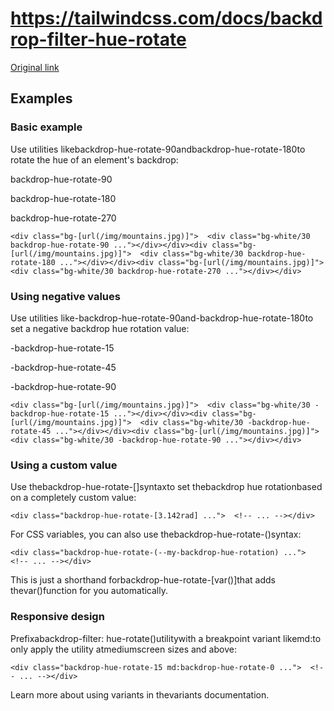# https://tailwindcss.com/docs/backdrop-filter-hue-rotate

[Original link](https://tailwindcss.com/docs/backdrop-filter-hue-rotate)

## Examples

### Basic example

Use utilities likebackdrop-hue-rotate-90andbackdrop-hue-rotate-180to rotate the hue of an element's backdrop:

backdrop-hue-rotate-90

backdrop-hue-rotate-180

backdrop-hue-rotate-270

```
<div class="bg-[url(/img/mountains.jpg)]">  <div class="bg-white/30 backdrop-hue-rotate-90 ..."></div></div><div class="bg-[url(/img/mountains.jpg)]">  <div class="bg-white/30 backdrop-hue-rotate-180 ..."></div></div><div class="bg-[url(/img/mountains.jpg)]">  <div class="bg-white/30 backdrop-hue-rotate-270 ..."></div></div>
```

### Using negative values

Use utilities like-backdrop-hue-rotate-90and-backdrop-hue-rotate-180to set a negative backdrop hue rotation value:

-backdrop-hue-rotate-15

-backdrop-hue-rotate-45

-backdrop-hue-rotate-90

```
<div class="bg-[url(/img/mountains.jpg)]">  <div class="bg-white/30 -backdrop-hue-rotate-15 ..."></div></div><div class="bg-[url(/img/mountains.jpg)]">  <div class="bg-white/30 -backdrop-hue-rotate-45 ..."></div></div><div class="bg-[url(/img/mountains.jpg)]">  <div class="bg-white/30 -backdrop-hue-rotate-90 ..."></div></div>
```

### Using a custom value

Use thebackdrop-hue-rotate-[<value>]syntaxto set thebackdrop hue rotationbased on a completely custom value:

```
<div class="backdrop-hue-rotate-[3.142rad] ...">  <!-- ... --></div>
```

For CSS variables, you can also use thebackdrop-hue-rotate-(<custom-property>)syntax:

```
<div class="backdrop-hue-rotate-(--my-backdrop-hue-rotation) ...">  <!-- ... --></div>
```

This is just a shorthand forbackdrop-hue-rotate-[var(<custom-property>)]that adds thevar()function for you automatically.

### Responsive design

Prefixabackdrop-filter: hue-rotate()utilitywith a breakpoint variant likemd:to only apply the utility atmediumscreen sizes and above:

```
<div class="backdrop-hue-rotate-15 md:backdrop-hue-rotate-0 ...">  <!-- ... --></div>
```

Learn more about using variants in thevariants documentation.
